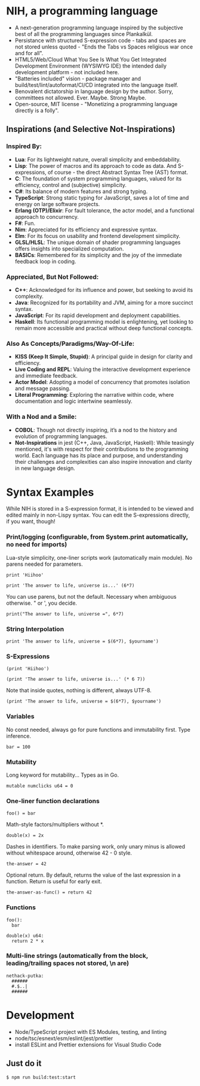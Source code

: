 # NIH, a programming language

- A next-generation programming language inspired by the subjective best of all the programming languages since Plankalkül.
- Persistance with structured S-expression code - tabs and spaces are not stored unless quoted - "Ends the Tabs vs Spaces religious war once and for all".
- HTML5/Web/Cloud What You See Is What You Get Integrated Development Environment (WYSIWYG IDE) the intended daily development platform - not included here.
- "Batteries included" vision - package manager and build/test/lint/autoformat/CI/CD integrated into the language itself.
- Benovalent dictatorship in language design by the author. Sorry, committees not allowed. Ever. Maybe. Strong Maybe.
- Open-source, MIT license - "Monetizing a programming language directly is a folly".

## Inspirations (and Selective Not-Inspirations)

### Inspired By:
- **Lua**: For its lightweight nature, overall simplicity and embeddability.
- **Lisp**: The power of macros and its approach to code as data. And S-expressions, of course - the direct Abstract Syntax Tree (AST) format.
- **C**: The foundation of system programming languages, valued for its efficiency, control and (subjective) simplicity.
- **C#**: Its balance of modern features and strong typing.
- **TypeScript**: Strong static typing for JavaScript, saves a lot of time and energy on large software projects.
- **Erlang (OTP)/Elixir**: For fault tolerance, the actor model, and a functional approach to concurrency.
- **F#**: Fun.
- **Nim**: Appreciated for its efficiency and expressive syntax.
- **Elm**: For its focus on usability and frontend development simplicity.
- **GLSL/HLSL**: The unique domain of shader programming languages offers insights into specialized computation.
- **BASICs**: Remembered for its simplicity and the joy of the immediate feedback loop in coding.

### Appreciated, But Not Followed:
- **C++**: Acknowledged for its influence and power, but seeking to avoid its complexity.
- **Java**: Recognized for its portability and JVM, aiming for a more succinct syntax.
- **JavaScript**: For its rapid development and deployment capabilities.
- **Haskell**: Its functional programming model is enlightening, yet looking to remain more accessible and practical without deep functional concepts.

### Also As Concepts/Paradigms/Way-Of-Life:
- **KISS (Keep It Simple, Stupid)**: A principal guide in design for clarity and efficiency.
- **Live Coding and REPL**: Valuing the interactive development experience and immediate feedback.
- **Actor Model**: Adopting a model of concurrency that promotes isolation and message passing.
- **Literal Programming**: Exploring the narrative within code, where documentation and logic intertwine seamlessly.

### With a Nod and a Smile:
- **COBOL**: Though not directly inspiring, it’s a nod to the history and evolution of programming languages.
- **Not-Inspirations** in jest (C++, Java, JavaScript, Haskell): While teasingly mentioned, it's with respect for their contributions to the programming world. Each language has its place and purpose, and understanding their challenges and complexities can also inspire innovation and clarity in new language design.

# Syntax Examples

While NIH is stored in a S-expression format, it is intended to be viewed and edited mainly in non-Lispy syntax. You can edit the S-expressions directly, if you want, though!

### Print/logging (configurable, from System.print automatically, no need for imports)

Lua-style simplicity, one-liner scripts work (automatically main module). No parens needed for parameters.
~~~
print 'Hiihoo'
~~~
~~~
print 'The answer to life, universe is...' (6*7)
~~~
You can use parens, but not the default. Necessary when ambiguous otherwise. " or ', you decide.
~~~
print("The answer to life, universe =", 6*7)
~~~

### String Interpolation
~~~
print 'The answer to life, universe = $(6*7), $yourname')
~~~

### S-Expressions
~~~
(print 'Hiihoo')
~~~
~~~
(print 'The answer to life, universe is...' (* 6 7))
~~~
Note that inside quotes, nothing is different, always UTF-8.
~~~
(print 'The answer to life, universe = $(6*7), $yourname')
~~~
### Variables

No const needed, always go for pure functions and immutability first. Type inference.
~~~
bar = 100
~~~

### Mutability

Long keyword for mutability... Types as in Go.
~~~
mutable numclicks u64 = 0
~~~
### One-liner function declarations
~~~
foo() = bar
~~~

Math-style factors/multipliers without *.
~~~
double(x) = 2x
~~~

Dashes in identifiers. To make parsing work, only unary minus is allowed without whitespace around, otherwise 42 - 0 style.
~~~
the-answer = 42
~~~

Optional return. By default, returns the value of the last expression in a function. Return is useful for early exit.
~~~
the-answer-as-func() = return 42
~~~
### Functions
~~~
foo():
  bar
~~~

~~~
double(x) u64:
  return 2 * x
~~~
### Multi-line strings (automatically from the block, leading/trailing spaces not stored, \n are)
~~~
nethack-putka:
  ######
  #.$..|
  ######
~~~

# Development

- Node/TypeScript project with ES Modules, testing, and linting
- node/tsc/esnext/esm/eslint/jest/prettier
- install ESLint and Prettier extensions for Visual Studio Code

## Just do it

~~~
$ npm run build:test:start
~~~
